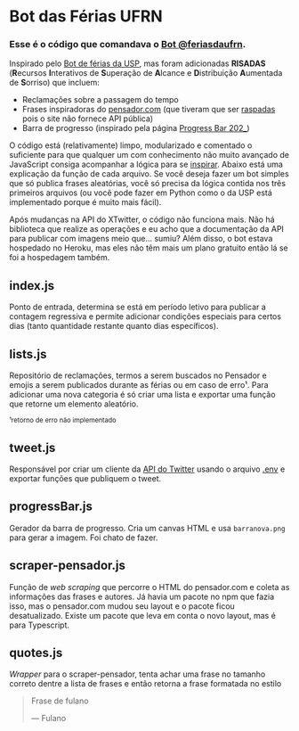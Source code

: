 # **Bot das Férias UFRN**

### Esse é o código que comandava o [Bot @feriasdaufrn](https://twitter.com/feriasdaufrn).

Inspirado pelo [Bot de férias da USP](https://twitter.com/SpFerias), mas foram adicionadas **RISADAS** (**R**ecursos **I**nterativos de **S**uperação de **A**lcance e **D**istribuição **A**umentada de **S**orriso) que incluem:

- Reclamações sobre a passagem do tempo
- Frases inspiradoras do [pensador.com](https://www.pensador.com/) (que tiveram que ser [raspadas](https://pt.wikipedia.org/wiki/Raspagem_de_dados) pois o site não fornece API pública)
- Barra de progresso (inspirado pela página [Progress Bar 202\_](https://twitter.com/ProgressBar202_))

O código está (relativamente) limpo, modularizado e comentado o suficiente para que qualquer um com conhecimento não muito avançado de JavaScript consiga acompanhar a lógica para se [inspirar](https://pt.wikipedia.org/wiki/Licen%C3%A7a_MIT). Abaixo está uma explicação da função de cada arquivo. Se você deseja fazer um bot simples que só publica frases aleatórias, você só precisa da lógica contida nos três primeiros arquivos (ou você pode fazer em Python como o da USP está implementado porque é muito mais fácil).

Após mudanças na API do XTwitter, o código não funciona mais. Não há biblioteca que realize as operações e eu acho que a documentação da API para publicar com imagens meio que... sumiu? Além disso, o bot estava hospedado no Heroku, mas eles não têm mais um plano gratuito então lá se foi a hospedagem também.

## **index.js**

Ponto de entrada, determina se está em período letivo para publicar a contagem regressiva e permite adicionar condições especiais para certos dias (tanto quantidade restante quanto dias específicos).

## **lists.js**

Repositório de reclamações, termos a serem buscados no Pensador e emojis a serem publicados durante as férias ou em caso de erro¹. Para adicionar uma nova categoria é só criar uma lista e exportar uma função que retorne um elemento aleatório.

<sub>¹retorno de erro não implementado</sub>

## **tweet.js**

Responsável por criar um cliente da [API do Twitter](https://developer.twitter.com/en/products/twitter-api) usando o arquivo [.env](https://www.freecodecamp.org/portuguese/news/como-usar-variaveis-de-ambiente-do-node-com-um-arquivo-dotenv-para-node-js-e-npm/) e exportar funções que publiquem o tweet.

## **progressBar.js**

Gerador da barra de progresso. Cria um canvas HTML e usa `barranova.png` para gerar a imagem. Foi chato de fazer.

## **scraper-pensador.js**

Função de _web scraping_ que percorre o HTML do pensador.com e coleta as informações das frases e autores. Já havia um pacote no npm que fazia isso, mas o pensador.com mudou seu layout e o pacote ficou desatualizado. Existe um pacote que leva em conta o novo layout, mas é para Typescript.

## **quotes.js**

_Wrapper_ para o scraper-pensador, tenta achar uma frase no tamanho correto dentre a lista de frases e então retorna a frase formatada no estilo

> Frase de fulano
>
> — Fulano
